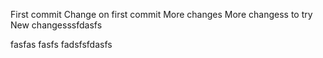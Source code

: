 First commit
Change on first commit
More changes
More changess to try
New changesssfdasfs

fasfas
fasfs
fadsfsfdasfs
